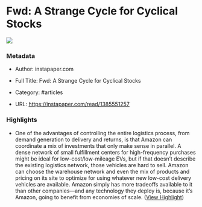 # Fwd: A Strange Cycle for Cyclical Stocks

![](https://readwise-assets.s3.amazonaws.com/static/images/article4.6bc1851654a0.png)

### Metadata

- Author: instapaper.com
- Full Title: Fwd: A Strange Cycle for Cyclical Stocks
- Category: #articles


- URL: https://instapaper.com/read/1385551257

### Highlights

- One of the advantages of controlling the entire logistics process, from demand generation to delivery and returns, is that Amazon can coordinate a mix of investments that only make sense in parallel. A dense network of small fulfillment centers for high-frequency purchases might be ideal for low-cost/low-mileage EVs, but if that doesn’t describe the existing logistics network, those vehicles are hard to sell. Amazon can choose the warehouse network and even the mix of products and pricing on its site to optimize for using whatever new low-cost delivery vehicles are available. Amazon simply has more tradeoffs available to it than other companies—and any technology they deploy is, because it’s Amazon, going to benefit from economies of scale. ([View Highlight](https://instapaper.com/read/1385551257/15450782))
